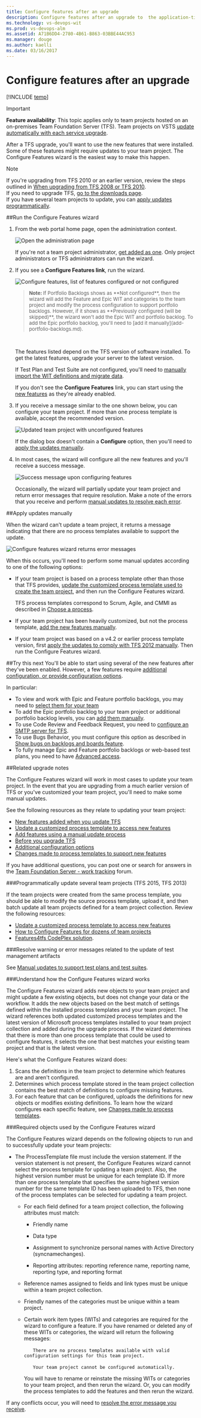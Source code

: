 ```yaml
---
title: Configure features after an upgrade 
description: Configure features after an upgrade to  the application-tier server of Team Foundation Server (TFS)
ms.technology: vs-devops-wit
ms.prod: vs-devops-alm
ms.assetid: A71B6DD4-2780-4B61-B863-03BBE44AC953
ms.manager: douge
ms.author: kaelli
ms.date: 03/16/2017
---
```


# Configure features after an upgrade

[!INCLUDE [temp](../_shared/version-header-tfs-only.md)]

>[!IMPORTANT] 
>**Feature availability**: This topic applies only to team projects hosted on an on-premises Team Foundation Server (TFS). Team projects on VSTS [update automatically with each service upgrade](/vsts/release-notes/index).  

After a TFS upgrade, you'll want to use the new features that were installed. Some of these features might require updates to your team project. The Configure Features wizard is the easiest way to make this happen. 

>[!NOTE]  
>If you're upgrading from TFS 2010 or an earlier version, review the steps outlined in [When upgrading from TFS 2008 or TFS 2010](upgrade-tfs-2008-or-2010.md). <br/>
If you need to upgrade TFS, [go to the downloads page](https://www.visualstudio.com/downloads/). <br/> 
If you have several team projects to update, you can [apply updates programmatically](#program-updates).  

<a id="RunConfigureFeaturesWizard"/>
##Run the Configure Features wizard

1. From the web portal home page, open the administration context.  

	![Open the administration page](../../feedback/_img/ALM_CAL_OpenAdminPage.png)  

	If you're not a team project administrator, [get added as one](../../security/add-users-team-project.md). Only project administrators or TFS administrators can run the wizard.

3. If you see a **Configure Features link**, run the wizard. 

	![Configure features, list of features configured or not configured](_img/ALM_CFW_ConfigFeatures.png)

	<blockquote style="font-size: 13px"><b>Note: </b>If Portfolio Backlogs shows as **Not configured**, then the wizard will add the Feature and Epic WIT and categories to the team project and modify the process configuration to support portfolio backlogs. However, if it shows as **Previously configured (will be skipped)**, the wizard won't add the Epic WIT and portfolio backlog. To add the Epic portfolio backlog, you'll need to [add it manually](add-portfolio-backlogs.md).    </blockquote>  

	The features listed depend on the TFS version of software installed. To get the latest features, upgrade your server to the latest version. 

	If Test Plan and Test Suite are not configured, you'll need to [manually import the WIT definitions and migrate data](reference/update-a-team-project-manually-to-support-test-management.md).  

	If you don't see the **Configure Features** link, you can start using the [new features](new-features-added.md) as they're already enabled.

4. If you receive a message similar to the one shown below, you can configure your team project. If more than one process template is available, accept the recommended version. 

	![Updated team project with unconfigured features](_img/ALM_CF_UpdatedUnconfig.png)

	If the dialog box doesn't contain a **Configure** option, then you'll need to [apply the updates manually](add-features-manually.md).

5. In most cases, the wizard will configure all the new features and you'll receive a success message.

	![Success message upon configuring features](_img/ALM_CF_SuccessConfig.png)

	Occasionally, the wizard will partially update your team project and return error messages that require resolution. Make a note of the errors that you receive and perform [manual updates to resolve each error](https://msdn.microsoft.com/library/hh913787.aspx).  

##Apply updates manually
<a id="ApplyUpdatesManually">   </a>
 
When the wizard can't update a team project, it returns a message indicating that there are no process templates available to support the update. 

 ![Configure features wizard returns error messages](_img/ALM_CF_WizardErrorMsg.png) 

When this occurs, you'll need to perform some manual updates according to one of the following options:

*	If your team project is based on a process template other than those that TFS provides, [update the customized process template used to create the team project](update-customized-process-template.md), and then run the Configure Features wizard. 

	TFS process templates correspond to Scrum, Agile, and CMMI  as described in [Choose a process](../work-items/guidance/choose-process.md).

* If your team project has been heavily customized, but not the process template, [add the new features manually](add-features-manually.md). 

* If your team project was based on a v4.2 or earlier process template version, first [apply the updates to comply with TFS 2012 manually](reference/update-a-team-project-v4-dot-2-process-template.md). Then run the Configure Features wizard.

##Try this next
You'll be able to start using several of the new features after they've been enabled. However, a few features require [additional configuration, or provide configuration options](additional-configuration-options.md).  

In particular:

- To view and work with Epic and Feature portfolio backlogs, you may need to [select them for your team](select-backlog-navigation-levels.md) 
- To add the Epic portfolio backlog to your team project or additional portfolio backlog levels, you can [add them manually](add-portfolio-backlogs.md).    
- To use Code Review and Feedback Request, you need to [configure an SMTP server for TFS](../../tfs-server/admin/setup-customize-alerts.md).  
- To use Bugs Behavior, you must configure this option as described in [Show bugs on backlogs and boards feature](show-bugs-on-backlog.md). 
- To fully manage Epic and Feature portfolio backlogs or web-based test plans, you need to have [Advanced access](../../security/change-access-levels.md).

<a id="related-notes"> </a>
##Related upgrade notes

The Configure Features wizard will work in most cases to update your team project. In the event that you are upgrading from a much earlier version of TFS or you've customized your team project, you'll need to make some manual updates.  

See the following resources as they relate to updating your team project:  

- [New features added when you update TFS](new-features-added.md)
- [Update a customized process template to access new features](update-customized-process-template.md)
- [Add features using a manual update process](add-features-manually.md)
- [Before you upgrade TFS](upgrade-tfs-2008-or-2010.md)
- [Additional configuration options](additional-configuration-options.md)
- [Changes made to process templates to support new features](../work-items/guidance/changes-to-process-templates.md)

If you have additional questions, you can post one or search for answers in the [Team Foundation Server - work tracking](http://social.msdn.microsoft.com/Forums/tfsworkitemtracking/threads) forum.


<a id="program-updates"> </a>
###Programmatically update several team projects (TFS 2015, TFS 2013) 

If the team projects were created from the same process template, you should be able to modify the source process template, upload it, and then batch update all team projects defined for a team project collection. Review the following resources: 
*	[Update a customized process template to access new features](update-customized-process-template.md)
*	[How to Configure Features for dozens of team projects](http://blogs.msdn.com/b/visualstudioalm/archive/2012/05/31/how-to-configure-features-for-dozens-of-team-projects.aspx)
*	[Features4tfs CodePlex solution](https://features4tfs.codeplex.com/).

###Resolve warning or error messages related to the update of test management artifacts

See [Manual updates to support test plans and test suites](reference/update-a-team-project-manually-to-support-test-management.md).

###Understand how  the Configure Features wizard works 
 
The Configure Features wizard adds new objects to your team project and might update a few existing objects, but does not change your data or the workflow. It adds the new objects based on the best match of settings defined  within the installed process templates and your team project. The wizard references both updated customized process templates and the latest version of Microsoft process templates installed to your team project collection and added during the upgrade process. If the wizard determines that there is more than one process template that could be used to configure features, it selects the one that best matches your existing team project and that is the latest version. 

Here's what the Configure Features wizard does:

1. Scans the definitions in the team project to determine which features are and aren't configured.  
2. Determines which process template stored in the team project collection contains the best match of definitions to configure missing features.  
3. For each feature that can be configured, uploads the definitions for new objects or modifies existing definitions. To learn how the wizard configures each specific feature, see [Changes made to process templates](../work-items/guidance/changes-to-process-templates.md).


###Required objects used by the Configure Features wizard  

The Configure Features wizard depends on the following objects to run and to successfully update your team projects: 

* The ProcessTemplate file must include the version statement. If the version statement is not present, the Configure Features wizard cannot select the process template for updating a team project. Also, the highest version number must be unique for each template ID. If more than one process template that specifies the same highest version number for the same template ID has been uploaded to TFS, then none of the process templates can be selected for updating a team project.


  * For each field defined for a team project collection, the following attributes must match:

      * Friendly name

      * Data type

      * Assignment to synchronize personal names with Active Directory (syncnamechanges).

      * Reporting attributes: reporting reference name, reporting name, reporting type, and reporting format

  * Reference names assigned to fields and link types must be unique within a team project collection. 


  * Friendly names of the categories must be unique within a team project.

  * Certain work item types (WITs) and categories are required for the wizard to configure a feature. If you have renamed or deleted any of these WITs or categories, the wizard will return the following messages: 

	&nbsp;&nbsp;&nbsp;&nbsp;&nbsp;&nbsp;```There are no process templates available with valid configuration settings for this team project.```

	&nbsp;&nbsp;&nbsp;&nbsp;&nbsp;&nbsp;```Your team project cannot be configured automatically.```  

	You will have to rename or reinstate the missing WITs or categories to your team project, and then rerun the wizard. Or, you can modify the process templates to add the features and then rerun the wizard. 

If any conflicts occur, you will need to [resolve the error message you receive](https://msdn.microsoft.com/library/hh913787.aspx).

